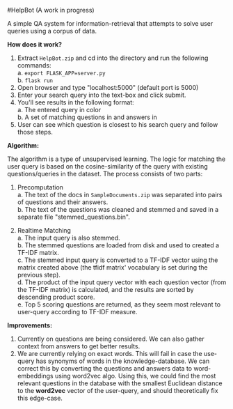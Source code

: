 #HelpBot
(A work in progress)

A simple QA system for information-retrieval that attempts to solve user queries using a corpus of data.

**How does it work?**

1. Extract `HelpBot.zip` and cd into the directory and run the following commands:  
  a. `export FLASK_APP=server.py`  
  b. `flask run`
2. Open browser and type "localhost:5000" (default port is 5000)
3. Enter your search query into the text-box and click submit.
4. You'll see results in the following format:  
  a. The entered query in <BLUE> color  
  b. A set of matching questions in <RED> and answers in <GREEN>
5. User can see which question is closest to his search query and follow those steps.


**Algorithm:**

The algorithm is a type of unsupervised learning.
The logic for matching the user query is based on the cosine-similarity of the query with existing questions/queries in the dataset.
The process consists of two parts:

1. Precomputation  
  a. The text of the docs in `SampleDocuments.zip` was separated into pairs of questions and their answers.  
  b. The text of the questions was cleaned and stemmed and saved in a separate file "stemmed_questions.bin".

2. Realtime Matching  
  a. The input query is also stemmed.  
  b. The stemmed questions are loaded from disk and used to created a TF-IDF matrix.  
  c. The stemmed input query is converted to a TF-IDF vector using the matrix created above (the tfidf matrix' vocabulary is set during the previous step).  
  d. The product of the input query vector with each question vector (from the TF-IDF matrix) is calculated, and the results are sorted by descending product score.  
  e. Top 5 scoring questions are returned, as they seem most relevant to user-query according to TF-IDF measure.


**Improvements:**

1. Currently on questions are being considered. We can also gather context from answers to get better results.
2. We are currently relying on exact words. This will fail in case the use-query has synonyms of words in the knowledge-database. We can correct this by converting the questions and answers data to word-embeddings using word2vec algo. Using this, we could find the most relevant questions in the database with the smallest Euclidean distance to the **word2vec** vector of the user-query, and should theoretically fix this edge-case.

